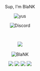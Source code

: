 <div align="center">Sup, I'm BlaNK</div>
<p align="center"> <img src="https://komarev.com/ghpvc/?username=BlaNKtext" alt="yus"/> </p>

<p align="center"> <img src="https://discord.c99.nl/widget/theme-1/754477506660139040.png" alt="Discord"/> </p>
<br/>
<p align="center">
  <img align="center" src="https://github-readme-stats.vercel.app/api/top-langs/?username=BlaNKtext&count_private=true&show_icons=true&theme=tokyonight&hide_border"/>
  <br>
  <br>
  <img align="center" src="https://github-readme-stats.vercel.app/api?username=BlaNKtext&count_private=true&show_icons=true&theme=tokyonight&hide_border&line_height=21" alt='BlaNK' github stats"/>
  <p align="center">
<img src="https://img.shields.io/badge/Node.JS-black?style=for-the-badge&logo=node.js">
<img src="https://img.shields.io/badge/-HTML5-black?style=for-the-badge&logo=HTML5"/>
<img src="https://img.shields.io/badge/CSS-black?style=for-the-badge&logo=css3&logoColor=#1572B6"/>
<img src="https://img.shields.io/badge/Javascript-black?style=for-the-badge&logo=javascript"/>
   <p/>
